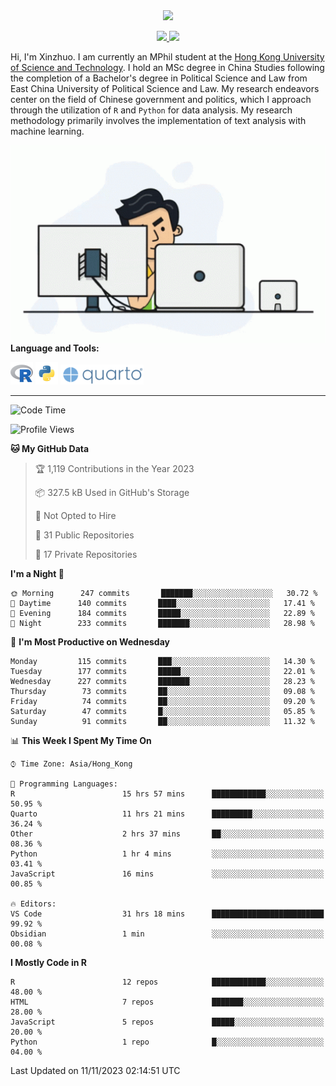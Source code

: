 <div align='center'>
<img src='https://readme-typing-svg.herokuapp.com?font=Lora&color=4d3900&center=true&lines=HKUST+Mphil+in+SOSC;Focus+on+China;Code+for+PoliSci'/>
</div>

<p align='center'>
 <a href
='https://www.linkedin.com/in/xinzhuo-huang-5161011ba/' target='_blank'>
        <img src='https://img.shields.io/badge/linkedin%20-%230077B5.svg?&style=for-the-badge&logo=linkedin&logoColor=white'/>
    </a>
 <a href='https://twitter.com/HsinchoH' target='_blank'>
        <img src='https://img.shields.io/badge/Twitter-1DA1F2?style=for-the-badge&logo=twitter&logoColor=white'/>
    </a>
    </p>
    
Hi, I'm Xinzhuo. I am currently an MPhil student at the [Hong Kong University of Science and Technology](https://sosc.hkust.edu.hk/node/613). I hold an MSc degree in China Studies following the completion of a Bachelor's degree in Political Science and Law from East China University of Political Science and Law. My research endeavors center on the field of Chinese government and politics, which I approach through the utilization of `R` and `Python` for data analysis. My research methodology primarily involves the implementation of text analysis with machine learning.




<img align='right' src="https://github.com/xinzhuohkust/xinzhuohkust/blob/main/programmer.gif" width="590">



**Language and Tools:**  

<code><img height="36" src="https://raw.githubusercontent.com/github/explore/80688e429a7d4ef2fca1e82350fe8e3517d3494d/topics/r/r.png"></code>
<code><img height="36" src="https://raw.githubusercontent.com/github/explore/80688e429a7d4ef2fca1e82350fe8e3517d3494d/topics/python/python.png"></code>
<code><img height="32" src="https://github.com/quarto-dev/quarto-r/blob/main/man/figures/quarto.png"></code>

---
<!--START_SECTION:waka-->
![Code Time](http://img.shields.io/badge/Code%20Time-1%2C127%20hrs%2011%20mins-blue)

![Profile Views](http://img.shields.io/badge/Profile%20Views-18-blue)

**🐱 My GitHub Data** 

> 🏆 1,119 Contributions in the Year 2023
 > 
> 📦 327.5 kB Used in GitHub's Storage 
 > 
> 🚫 Not Opted to Hire
 > 
> 📜 31 Public Repositories 
 > 
> 🔑 17 Private Repositories  
 > 
**I'm a Night 🦉** 

```text
🌞 Morning      247 commits       ███████░░░░░░░░░░░░░░░░░░   30.72 % 
🌆 Daytime      140 commits       ████░░░░░░░░░░░░░░░░░░░░░   17.41 % 
🌃 Evening      184 commits       █████░░░░░░░░░░░░░░░░░░░░   22.89 % 
🌙 Night        233 commits       ███████░░░░░░░░░░░░░░░░░░   28.98 % 

```
📅 **I'm Most Productive on Wednesday** 

```text
Monday         115 commits       ███░░░░░░░░░░░░░░░░░░░░░░   14.30 % 
Tuesday        177 commits       █████░░░░░░░░░░░░░░░░░░░░   22.01 % 
Wednesday      227 commits       ███████░░░░░░░░░░░░░░░░░░   28.23 % 
Thursday        73 commits       ██░░░░░░░░░░░░░░░░░░░░░░░   09.08 % 
Friday          74 commits       ██░░░░░░░░░░░░░░░░░░░░░░░   09.20 % 
Saturday        47 commits       █░░░░░░░░░░░░░░░░░░░░░░░░   05.85 % 
Sunday          91 commits       ██░░░░░░░░░░░░░░░░░░░░░░░   11.32 % 

```


📊 **This Week I Spent My Time On** 

```text
⌚︎ Time Zone: Asia/Hong_Kong

💬 Programming Languages: 
R                        15 hrs 57 mins      ████████████░░░░░░░░░░░░░   50.95 % 
Quarto                   11 hrs 21 mins      █████████░░░░░░░░░░░░░░░░   36.24 % 
Other                    2 hrs 37 mins       ██░░░░░░░░░░░░░░░░░░░░░░░   08.36 % 
Python                   1 hr 4 mins         ░░░░░░░░░░░░░░░░░░░░░░░░░   03.41 % 
JavaScript               16 mins             ░░░░░░░░░░░░░░░░░░░░░░░░░   00.85 % 

🔥 Editors: 
VS Code                  31 hrs 18 mins      █████████████████████████   99.92 % 
Obsidian                 1 min               ░░░░░░░░░░░░░░░░░░░░░░░░░   00.08 % 

```

**I Mostly Code in R** 

```text
R                        12 repos            ████████████░░░░░░░░░░░░░   48.00 % 
HTML                     7 repos             ███████░░░░░░░░░░░░░░░░░░   28.00 % 
JavaScript               5 repos             █████░░░░░░░░░░░░░░░░░░░░   20.00 % 
Python                   1 repo              █░░░░░░░░░░░░░░░░░░░░░░░░   04.00 % 

```



 Last Updated on 11/11/2023 02:14:51 UTC
<!--END_SECTION:waka-->
    
    
    
    
    
    
    
    
